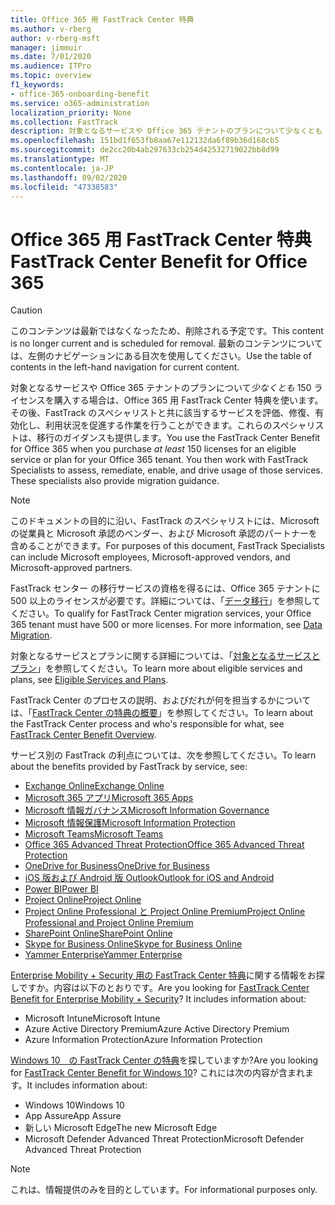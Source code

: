 ```yaml
---
title: Office 365 用 FastTrack Center 特典
ms.author: v-rberg
author: v-rberg-msft
manager: jimmuir
ms.date: 7/01/2020
ms.audience: ITPro
ms.topic: overview
f1_keywords:
- office-365-onboarding-benefit
ms.service: o365-administration
localization_priority: None
ms.collection: FastTrack
description: 対象となるサービスや Office 365 テナントのプランについて少なくとも 150 ライセンスを購入する場合は、Office 365 用 FastTrack Center 特典を使います。その後、FastTrack のスペシャリストと共に該当するサービスを評価、修復、有効化し、利用状況を促進する作業を行うことができます。これらのスペシャリストは、移行のガイダンスも提供します。
ms.openlocfilehash: 151bd1f653fb8aa67e112132da6f89b36d168cb5
ms.sourcegitcommit: de2cc20b4ab297633cb254d42532719022bb8d99
ms.translationtype: MT
ms.contentlocale: ja-JP
ms.lasthandoff: 09/02/2020
ms.locfileid: "47338583"
---
```

# <a name="fasttrack-center-benefit-for-office-365"></a><span data-ttu-id="48efd-105">Office 365 用 FastTrack Center 特典</span><span class="sxs-lookup"><span data-stu-id="48efd-105">FastTrack Center Benefit for Office 365</span></span>

> [!CAUTION]
> <span data-ttu-id="48efd-106">このコンテンツは最新ではなくなったため、削除される予定です。</span><span class="sxs-lookup"><span data-stu-id="48efd-106">This content is no longer current and is scheduled for removal.</span></span> <span data-ttu-id="48efd-107">最新のコンテンツについては、左側のナビゲーションにある目次を使用してください。</span><span class="sxs-lookup"><span data-stu-id="48efd-107">Use the table of contents in the left-hand navigation for current content.</span></span>

<span data-ttu-id="48efd-p103">対象となるサービスや Office 365 テナントのプランについて*少なくとも* 150 ライセンスを購入する場合は、Office 365 用 FastTrack Center 特典を使います。その後、FastTrack のスペシャリストと共に該当するサービスを評価、修復、有効化し、利用状況を促進する作業を行うことができます。これらのスペシャリストは、移行のガイダンスも提供します。</span><span class="sxs-lookup"><span data-stu-id="48efd-p103">You use the FastTrack Center Benefit for Office 365 when you purchase  *at least*  150 licenses for an eligible service or plan for your Office 365 tenant. You then work with FastTrack Specialists to assess, remediate, enable, and drive usage of those services. These specialists also provide migration guidance.</span></span> 
  
> [!NOTE]
> <span data-ttu-id="48efd-111">このドキュメントの目的に沿い、FastTrack のスペシャリストには、Microsoft の従業員と Microsoft 承認のベンダー、および Microsoft 承認のパートナーを含めることができます。</span><span class="sxs-lookup"><span data-stu-id="48efd-111">For purposes of this document, FastTrack Specialists can include Microsoft employees, Microsoft-approved vendors, and Microsoft-approved partners.</span></span> 
  
<span data-ttu-id="48efd-p104">FastTrack センター の移行サービスの資格を得るには、Office 365 テナントに 500 以上のライセンスが必要です。詳細については、「[データ移行](O365-data-migration.md)」を参照してください。</span><span class="sxs-lookup"><span data-stu-id="48efd-p104">To qualify for FastTrack Center migration services, your Office 365 tenant must have 500 or more licenses. For more information, see [Data Migration](O365-data-migration.md).</span></span>
  
<span data-ttu-id="48efd-114">対象となるサービスとプランに関する詳細については、「[対象となるサービスとプラン](M365-eligible-services-and-plans.md)」を参照してください。</span><span class="sxs-lookup"><span data-stu-id="48efd-114">To learn more about eligible services and plans, see [Eligible Services and Plans](M365-eligible-services-and-plans.md).</span></span>
  
<span data-ttu-id="48efd-115">FastTrack Center のプロセスの説明、およびだれが何を担当するかについては、「[FastTrack Center の特典の概要](O365-fasttrack-benefit-overview.md)」を参照してください。</span><span class="sxs-lookup"><span data-stu-id="48efd-115">To learn about the FastTrack Center process and who's responsible for what, see [FastTrack Center Benefit Overview](O365-fasttrack-benefit-overview.md).</span></span>

<span data-ttu-id="48efd-116">サービス別の FastTrack の利点については、次を参照してください。</span><span class="sxs-lookup"><span data-stu-id="48efd-116">To learn about the benefits provided by FastTrack by service, see:</span></span>

- [<span data-ttu-id="48efd-117">Exchange Online</span><span class="sxs-lookup"><span data-stu-id="48efd-117">Exchange Online</span></span>](O365-fasttrack-responsibilities.md#exchange-online)
- [<span data-ttu-id="48efd-118">Microsoft 365 アプリ</span><span class="sxs-lookup"><span data-stu-id="48efd-118">Microsoft 365 Apps</span></span>](O365-fasttrack-responsibilities.md#microsoft-365-apps)
- [<span data-ttu-id="48efd-119">Microsoft 情報ガバナンス</span><span class="sxs-lookup"><span data-stu-id="48efd-119">Microsoft Information Governance</span></span>](O365-fasttrack-responsibilities.md#microsoft-information-governance)
- [<span data-ttu-id="48efd-120">Microsoft 情報保護</span><span class="sxs-lookup"><span data-stu-id="48efd-120">Microsoft Information Protection</span></span>](O365-fasttrack-responsibilities.md#microsoft-information-protection)
- [<span data-ttu-id="48efd-121">Microsoft Teams</span><span class="sxs-lookup"><span data-stu-id="48efd-121">Microsoft Teams</span></span>](O365-fasttrack-responsibilities.md#microsoft-teams)
- [<span data-ttu-id="48efd-122">Office 365 Advanced Threat Protection</span><span class="sxs-lookup"><span data-stu-id="48efd-122">Office 365 Advanced Threat Protection</span></span>](O365-fasttrack-responsibilities.md#office-365-advanced-threat-protection)
- [<span data-ttu-id="48efd-123">OneDrive for Business</span><span class="sxs-lookup"><span data-stu-id="48efd-123">OneDrive for Business</span></span>](O365-fasttrack-responsibilities.md#onedrive-for-business)
- [<span data-ttu-id="48efd-124">iOS 版および Android 版 Outlook</span><span class="sxs-lookup"><span data-stu-id="48efd-124">Outlook for iOS and Android</span></span>](O365-fasttrack-responsibilities.md#outlook-for-ios-and-android)
- [<span data-ttu-id="48efd-125">Power BI</span><span class="sxs-lookup"><span data-stu-id="48efd-125">Power BI</span></span>](O365-fasttrack-responsibilities.md#power-bi)
- [<span data-ttu-id="48efd-126">Project Online</span><span class="sxs-lookup"><span data-stu-id="48efd-126">Project Online</span></span>](O365-fasttrack-responsibilities.md#project-online)
- [<span data-ttu-id="48efd-127">Project Online Professional と Project Online Premium</span><span class="sxs-lookup"><span data-stu-id="48efd-127">Project Online Professional and Project Online Premium</span></span>](O365-fasttrack-responsibilities.md#project-online-professional-and-project-online-premium)
- [<span data-ttu-id="48efd-128">SharePoint Online</span><span class="sxs-lookup"><span data-stu-id="48efd-128">SharePoint Online</span></span>](O365-fasttrack-responsibilities.md#sharepoint-online)
- [<span data-ttu-id="48efd-129">Skype for Business Online</span><span class="sxs-lookup"><span data-stu-id="48efd-129">Skype for Business Online</span></span>](O365-fasttrack-responsibilities.md#skype-for-business-online)
- [<span data-ttu-id="48efd-130">Yammer Enterprise</span><span class="sxs-lookup"><span data-stu-id="48efd-130">Yammer Enterprise</span></span>](O365-fasttrack-responsibilities.md#yammer-enterprise)
  
<span data-ttu-id="48efd-p105">[Enterprise Mobility + Security 用の FastTrack Center 特典](EMS-fasttrack-benefit-for-EMS.md)に関する情報をお探しですか。内容は以下のとおりです。</span><span class="sxs-lookup"><span data-stu-id="48efd-p105">Are you looking for [FastTrack Center Benefit for Enterprise Mobility + Security](EMS-fasttrack-benefit-for-EMS.md)? It includes information about:</span></span>
  
- <span data-ttu-id="48efd-133">Microsoft Intune</span><span class="sxs-lookup"><span data-stu-id="48efd-133">Microsoft Intune</span></span>
- <span data-ttu-id="48efd-134">Azure Active Directory Premium</span><span class="sxs-lookup"><span data-stu-id="48efd-134">Azure Active Directory Premium</span></span> 
- <span data-ttu-id="48efd-135">Azure Information Protection</span><span class="sxs-lookup"><span data-stu-id="48efd-135">Azure Information Protection</span></span>

<span data-ttu-id="48efd-136">[Windows 10　の FastTrack Center の特典](Win-10-fasttrack-benefit-for-Windows-10.md)を探していますか?</span><span class="sxs-lookup"><span data-stu-id="48efd-136">Are you looking for [FastTrack Center Benefit for Windows 10](Win-10-fasttrack-benefit-for-Windows-10.md)?</span></span> <span data-ttu-id="48efd-137">これには次の内容が含まれます。</span><span class="sxs-lookup"><span data-stu-id="48efd-137">It includes information about:</span></span>

- <span data-ttu-id="48efd-138">Windows 10</span><span class="sxs-lookup"><span data-stu-id="48efd-138">Windows 10</span></span>
- <span data-ttu-id="48efd-139">App Assure</span><span class="sxs-lookup"><span data-stu-id="48efd-139">App Assure</span></span>
- <span data-ttu-id="48efd-140">新しい Microsoft Edge</span><span class="sxs-lookup"><span data-stu-id="48efd-140">The new Microsoft Edge</span></span>
- <span data-ttu-id="48efd-141">Microsoft Defender Advanced Threat Protection</span><span class="sxs-lookup"><span data-stu-id="48efd-141">Microsoft Defender Advanced Threat Protection</span></span>
    
> [!NOTE]
> <span data-ttu-id="48efd-142">これは、情報提供のみを目的としています。</span><span class="sxs-lookup"><span data-stu-id="48efd-142">For informational purposes only.</span></span> 

